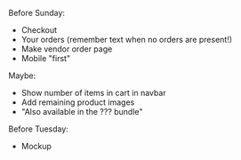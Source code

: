 Before Sunday:
- Checkout
- Your orders (remember text when no orders are present!)
- Make vendor order page
- Mobile "first"

Maybe:
- Show number of items in cart in navbar
- Add remaining product images
- "Also available in the ??? bundle"

Before Tuesday:
- Mockup

